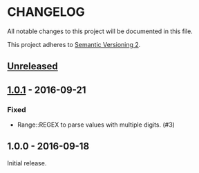 # CHANGELOG
All notable changes to this project will be documented in this file.

This project adheres to [Semantic Versioning 2](http://semver.org/).

## [Unreleased]


## [1.0.1] - 2016-09-21

### Fixed
* Range::REGEX to parse values with multiple digits. (#3)


## 1.0.0 - 2016-09-18
Initial release.


[Unreleased]: https://github.com/nijens/range/compare/v1.0.1...HEAD
[1.0.1]: https://github.com/nijens/range/compare/v1.0.0...v1.0.1
